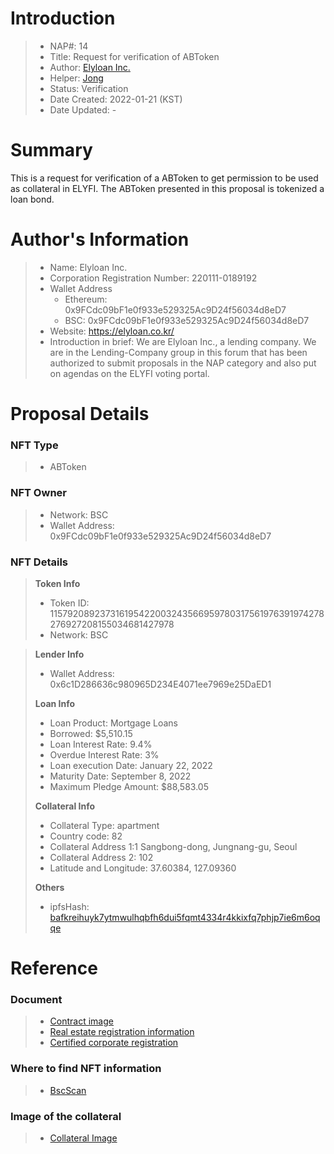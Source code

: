 # Introduction

>- NAP#: 14
>- Title: Request for verification of ABToken
>- Author: [Elyloan Inc.](https://forum.elyfi.world/u/elyloancorp/summary)
>- Helper: [Jong](https://forum.elyfi.world/u/Jong/summary)
>- Status: Verification
>- Date Created: 2022-01-21 (KST)
>- Date Updated: - 

# Summary

This is a request for verification of a ABToken to get permission to be used as collateral in ELYFI. The ABToken presented in this proposal is tokenized a loan bond.
#
# Author's Information

>- Name: Elyloan Inc.
>- Corporation Registration Number: 220111-0189192
>- Wallet Address
>   - Ethereum: 0x9FCdc09bF1e0f933e529325Ac9D24f56034d8eD7
>   - BSC: 0x9FCdc09bF1e0f933e529325Ac9D24f56034d8eD7
>- Website: https://elyloan.co.kr/
>- Introduction in brief: We are Elyloan Inc., a lending company. We are in the Lending-Company group in this forum that has been authorized to submit proposals in the NAP category and also put on agendas on the ELYFI voting portal.

# Proposal Details

### NFT Type 
>- ABToken

### NFT Owner
>- Network: BSC
>- Wallet Address: 0x9FCdc09bF1e0f933e529325Ac9D24f56034d8eD7

### NFT Details

> **Token Info**
>- Token ID: 115792089237316195422003243566959780317561976391974278276927208155034681427978
>- Network: BSC



> **Lender Info**
>- Wallet Address: 0x6c1D286636c980965D234E4071ee7969e25DaED1
>
> **Loan Info**
>- Loan Product: Mortgage Loans
>- Borrowed: $5,510.15
>- Loan Interest Rate: 9.4%
>- Overdue Interest Rate: 3%
>- Loan execution Date: January 22, 2022
>- Maturity Date: September 8, 2022
>- Maximum Pledge Amount: $88,583.05
>
> **Collateral Info**
>- Collateral Type: apartment
>- Country code: 82
>- Collateral Address 1:1 Sangbong-dong, Jungnang-gu, Seoul
>- Collateral Address 2: 102
>- Latitude and Longitude: 37.60384, 127.09360
>
> **Others**
>- ipfsHash: [bafkreihuyk7ytmwulhqbfh6dui5fqmt4334r4kkixfq7phjp7ie6m6oqqe](https://slate.textile.io/ipfs/bafkreihuyk7ytmwulhqbfh6dui5fqmt4334r4kkixfq7phjp7ie6m6oqqe)

# Reference

### Document
>- [Contract image](https://slate.textile.io/ipfs/bafybeia4el6pfsjs4vcyuvp4xhycrg24mvyexf4al7sgwd7p2tufsb4v5e)
>- [Real estate registration information](https://slate.textile.io/ipfs/bafkreieosizk4wls3vh75tkfyxo42et72rn5qcawldknawvrlnfxuh3kou)
>- [Certified corporate registration](https://slate.textile.io/ipfs/bafybeidtfourbfi4oy3nlos4v7vmvn3oyy5ufbtxjdux2gnl3al5pyutsy)

### Where to find NFT information 
>- [BscScan](https://bscscan.com/token/0x0d768c1507b5099cb37e5d28b1959b831b5ebf9e?a=115792089237316195422003243566959780317561976391974278276927208155034681427978)

### Image of the collateral 
>- [Collateral Image](https://slate.textile.io/ipfs/bafybeigfiqfa3dlotu5ktkxlrkjnjpbiirqgcvrsfgm5rpgfqbxjvosiz4)
